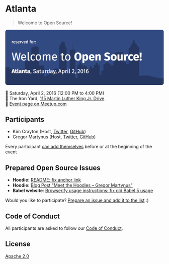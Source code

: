 # Atlanta

> Welcome to Open Source!

![Event Banner](/assets/banner.png)

📅 Saturday, April 2, 2016 (12:00 PM to 4:00 PM)  
📍 The Iron Yard, [115 Martin Luther King Jr.   Drive](https://maps.google.com/maps?f=q&hl=en&q=115+Martin+Luther+King+Jr.+Drive%2C+Atlanta%2C+GA%2C+us)  
🎫 [Event page on Meetup.com](http://www.meetup.com/Jr-Dev-Mentoring/events/228951389)  

## Participants

- Kim Crayton (Host, [Twitter](https://twitter.com/KimCrayton1), [GitHub](https://github.com/kmcrayton7))
- Gregor Martynus (Host, [Twitter](https://twitter.com/gr2m), [GitHub](https://github.com/gr2m))

Every participant [can add themselves](https://github.com/welcome-to-open-source/atlanta/issues/1) before or at the beginning of the event

## Prepared Open Source Issues

- **Hoodie:** [README: fix anchor link](https://github.com/hoodiehq/hoodie-server-account/issues/120)
- **Hoodie:** [Blog Post "Meet the Hoodies – Gregor Martynus"](https://github.com/hoodiehq/editorial/issues/74)
- **Babel website**: [Browserify usage instructions: fix old Babel 5 usage](https://github.com/babel/babel.github.io/issues/754)

Would you like to participate? [Prepare an issue and add it to the list](https://github.com/welcome-to-open-source/atlanta/issues/2) :)

## Code of Conduct

All participants are asked to follow our [Code of Conduct](http://hood.ie/code-of-conduct).

## License

[Apache 2.0](http://www.apache.org/licenses/LICENSE-2.0)
